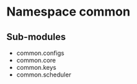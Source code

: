 Namespace common
================

Sub-modules
-----------
* common.configs
* common.core
* common.keys
* common.scheduler